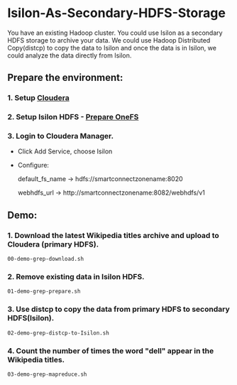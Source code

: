 # Isilon-As-Secondary-HDFS-Storage
You have an existing Hadoop cluster. You could use Isilon as a secondary HDFS storage to archive your data. 
We could use Hadoop Distributed Copy(distcp) to copy the data to Isilon and once the data is in Isilon, we could analyze the data directly from Isilon.

## Prepare the environment:
### 1. Setup [Cloudera](https://www.cloudera.com/documentation/enterprise/5-15-x/topics/installation.html)
### 2. Setup Isilon HDFS - [Prepare OneFS](https://www.emc.com/collateral/TechnicalDocument/docu82332.pdf)
### 3. Login to Cloudera Manager.
  - Click Add Service, choose Isilon
  - Configure:

	default_fs_name -> hdfs://smartconnectzonename:8020

	webhdfs_url -> http://smartconnectzonename:8082/webhdfs/v1
	
## Demo:

### 1. Download the latest Wikipedia titles archive and upload to Cloudera (primary HDFS).
	00-demo-grep-download.sh
### 2. Remove existing data in Isilon HDFS.
	01-demo-grep-prepare.sh
### 3. Use distcp to copy the data from primary HDFS to secondary HDFS(Isilon).
	02-demo-grep-distcp-to-Isilon.sh
### 4. Count the number of times the word "dell" appear in the Wikipedia titles.
	03-demo-grep-mapreduce.sh
